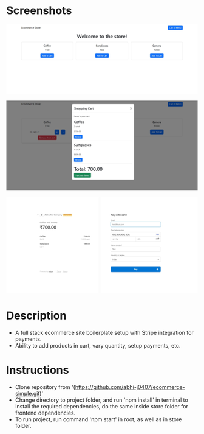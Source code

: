 # Screenshots

![Screenshot Homepage](./assets/ecom_01.jpg)

![Screenshot Cart](./assets/ecom_02.jpg)

![Screenshot Payment](./assets/ecom_03.jpg)

# Description

- A full stack ecommerce site boilerplate setup with Stripe integration for payments.
- Ability to add products in cart, vary quantity, setup payments, etc.

# Instructions

- Clone repository from '(https://github.com/abhi-j0407/ecommerce-simple.git)'
- Change directory to project folder, and run 'npm install' in terminal to install the required dependencies, do the same inside store folder for frontend dependencies.
- To run project, run command 'npm start' in root, as well as in store folder.
